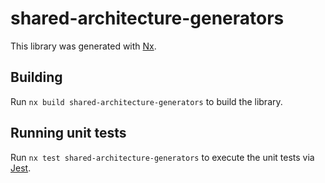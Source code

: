 # shared-architecture-generators

This library was generated with [Nx](https://nx.dev).

## Building

Run `nx build shared-architecture-generators` to build the library.

## Running unit tests

Run `nx test shared-architecture-generators` to execute the unit tests via [Jest](https://jestjs.io).
